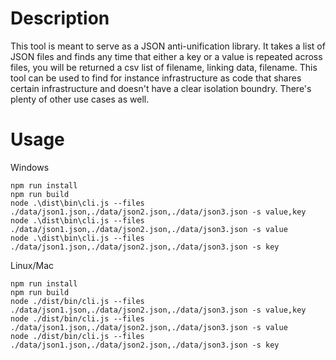 # Description

This tool is meant to serve as a JSON anti-unification library. It takes a list of JSON files and finds any time that either a key or a value is repeated
across files, you will be returned a csv list of filename, linking data, filename. This tool can be used to find for instance infrastructure as code that
shares certain infrastructure and doesn't have a clear isolation boundry. There's plenty of other use cases as well.

# Usage

Windows
```
npm run install
npm run build
node .\dist\bin\cli.js --files ./data/json1.json,./data/json2.json,./data/json3.json -s value,key
node .\dist\bin\cli.js --files ./data/json1.json,./data/json2.json,./data/json3.json -s value
node .\dist\bin\cli.js --files ./data/json1.json,./data/json2.json,./data/json3.json -s key
```
Linux/Mac
```
npm run install
npm run build
node ./dist/bin/cli.js --files ./data/json1.json,./data/json2.json,./data/json3.json -s value,key
node ./dist/bin/cli.js --files ./data/json1.json,./data/json2.json,./data/json3.json -s value
node ./dist/bin/cli.js --files ./data/json1.json,./data/json2.json,./data/json3.json -s key
```
